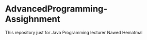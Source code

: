 # AdvancedProgramming-Assighnment
This repository just for Java Programming lecturer Nawed Hematmal
